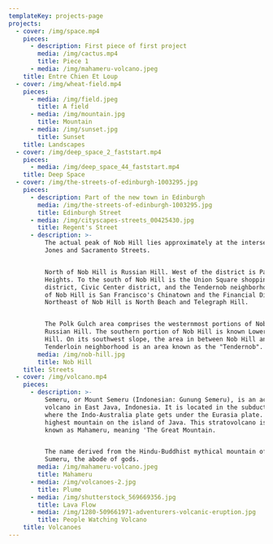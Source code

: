 ```yaml
---
templateKey: projects-page
projects:
  - cover: /img/space.mp4
    pieces:
      - description: First piece of first project
        media: /img/cactus.mp4
        title: Piece 1
      - media: /img/mahameru-volcano.jpeg
    title: Entre Chien Et Loup
  - cover: /img/wheat-field.mp4
    pieces:
      - media: /img/field.jpeg
        title: A field
      - media: /img/mountain.jpg
        title: Mountain
      - media: /img/sunset.jpg
        title: Sunset
    title: Landscapes
  - cover: /img/deep_space_2_faststart.mp4
    pieces:
      - media: /img/deep_space_44_faststart.mp4
    title: Deep Space
  - cover: /img/the-streets-of-edinburgh-1003295.jpg
    pieces:
      - description: Part of the new town in Edinburgh
        media: /img/the-streets-of-edinburgh-1003295.jpg
        title: Edinburgh Street
      - media: /img/cityscapes-streets_00425430.jpg
        title: Regent's Street
      - description: >-
          The actual peak of Nob Hill lies approximately at the intersection of
          Jones and Sacramento Streets.


          North of Nob Hill is Russian Hill. West of the district is Pacific
          Heights. To the south of Nob Hill is the Union Square shopping
          district, Civic Center district, and the Tendernob neighborhood. East
          of Nob Hill is San Francisco's Chinatown and the Financial District.
          Northeast of Nob Hill is North Beach and Telegraph Hill.


          The Polk Gulch area comprises the westernmost portions of Nob Hill and
          Russian Hill. The southern portion of Nob Hill is known Lower Nob
          Hill. On its southwest slope, the area in between Nob Hill and the
          Tenderloin neighborhood is an area known as the "Tendernob".
        media: /img/nob-hill.jpg
        title: Nob Hill
    title: Streets
  - cover: /img/volcano.mp4
    pieces:
      - description: >-
          Semeru, or Mount Semeru (Indonesian: Gunung Semeru), is an active
          volcano in East Java, Indonesia. It is located in the subduction zone,
          where the Indo-Australia plate gets under the Eurasia plate. It is the
          highest mountain on the island of Java. This stratovolcano is also
          known as Mahameru, meaning 'The Great Mountain.


          The name derived from the Hindu-Buddhist mythical mountain of Meru or
          Sumeru, the abode of gods.
        media: /img/mahameru-volcano.jpeg
        title: Mahameru
      - media: /img/volcanoes-2.jpg
        title: Plume
      - media: /img/shutterstock_569669356.jpg
        title: Lava Flow
      - media: /img/1280-509661971-adventurers-volcanic-eruption.jpg
        title: People Watching Volcano
    title: Volcanoes
---
```


